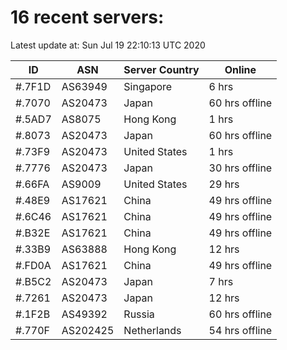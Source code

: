 # 16 recent servers:

Latest update at: Sun Jul 19 22:10:13 UTC 2020

| ID | ASN | Server Country | Online |
| -- | --- | -------------- | ------ |
| #.7F1D | AS63949 | Singapore | 6 hrs |
| #.7070 | AS20473 | Japan | 60 hrs offline |
| #.5AD7 | AS8075 | Hong Kong | 1 hrs |
| #.8073 | AS20473 | Japan | 60 hrs offline |
| #.73F9 | AS20473 | United States | 1 hrs |
| #.7776 | AS20473 | Japan | 30 hrs offline |
| #.66FA | AS9009 | United States | 29 hrs |
| #.48E9 | AS17621 | China | 49 hrs offline |
| #.6C46 | AS17621 | China | 49 hrs offline |
| #.B32E | AS17621 | China | 49 hrs offline |
| #.33B9 | AS63888 | Hong Kong | 12 hrs |
| #.FD0A | AS17621 | China | 49 hrs offline |
| #.B5C2 | AS20473 | Japan | 7 hrs |
| #.7261 | AS20473 | Japan | 12 hrs |
| #.1F2B | AS49392 | Russia | 60 hrs offline |
| #.770F | AS202425 | Netherlands | 54 hrs offline |

